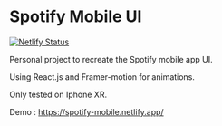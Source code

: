 # Spotify Mobile UI

[![Netlify Status](https://api.netlify.com/api/v1/badges/6412476e-8154-4f67-b7d2-af2c0b78262b/deploy-status)](https://app.netlify.com/sites/spotify-mobile/deploys)

Personal project to recreate the Spotify mobile app UI.

Using React.js and Framer-motion for animations.

Only tested on Iphone XR.

Demo : https://spotify-mobile.netlify.app/